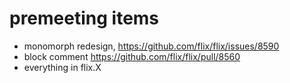 # premeeting items
- monomorph redesign, https://github.com/flix/flix/issues/8590
- block comment https://github.com/flix/flix/pull/8560
- everything in flix.X
